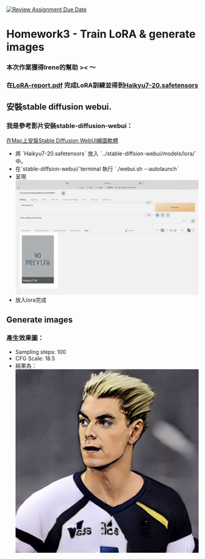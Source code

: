 [![Review Assignment Due Date](https://classroom.github.com/assets/deadline-readme-button-24ddc0f5d75046c5622901739e7c5dd533143b0c8e959d652212380cedb1ea36.svg)](https://classroom.github.com/a/X3WkcXtG)

# Homework3 - Train LoRA & generate images

### 本次作業獲得Irene的幫助 >< ～

### 在[LoRA-report.pdf](https://github.com/mvclab-ntust-course/course3-wsl5300/blob/main/LoRA%20-%20report.pdf) 完成LoRA訓練並得到[Haikyu7-20.safetensors](https://github.com/mvclab-ntust-course/course3-wsl5300/blob/main/Haikyu7-20.safetensors)

## 安裝stable diffusion webui.
### 我是參考影片安裝stable-diffusion-webui：
[在Mac上安裝Stable Diffusion WebUI繪圖軟體](https://www.youtube.com/watch?v=clrx1PQgcVs)

* 將 ˋHaikyu7-20.safetensorsˋ 放入 ˋ../stable-diffsion-webui/models/lora/ˋ 中。
* 在ˋstable-diffsion-webui/ˋterminal 執行 ˋ./webui.sh --autolaunchˋ
* 呈現![image](https://github.com/mvclab-ntust-course/course3-wsl5300/blob/main/images/CleanShot%202024-05-16%20at%2000.14.44%402x.png)
* 放入lora完成

## Generate images

### 產生效果圖：
* Sampling steps: 100
* CFG Scale: 18.5
* 結果為：![image](https://github.com/mvclab-ntust-course/course3-wsl5300/blob/main/output.png)



